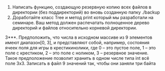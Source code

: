 1. Написать функцию, создающую резервную копию всех файлов в директории
(без поддиректорий) во вновь созданную папку ./backup
2. Доработайте класс Tree и метод print который мы разработали на семинаре.
Ваш метод должен распечатать полноценное дерево директорий и файлов относительно
корневой директории.


3***. Предположить, что числа в исходном массиве из 9 элементов имеют
диапазон[0, 3], и представляют собой, например, состояния ячеек поля для
игры в крестикинолики, где 0 – это пустое поле, 1 – это поле с крестиком,
2 – это поле с ноликом,
3 – резервное значение. Такое предположение позволит хранить в одном числе
типа int всё поле 3х3. Записать в файл 9 значений так,
чтобы они заняли три байта